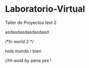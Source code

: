 # Laboratorio-Virtual
Taller de Proyectos
test 2




asdasdasdasdasdasd


/*hi world 2
*/

hola mundo !
bien

//Hi wold by pena yes !
